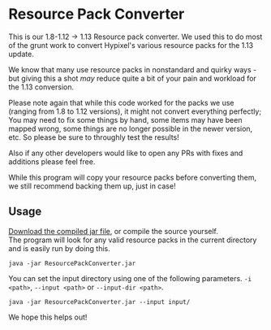 # Resource Pack Converter

This is our 1.8-1.12 -> 1.13 Resource pack converter. We used this to do most of the grunt work to convert Hypixel's various resource packs for the 1.13 update.

We know that many use resource packs in nonstandard and quirky ways - but giving this a shot *may* reduce quite a bit of your pain and workload for the 1.13 conversion.

Please note again that while this code worked for the packs we use (ranging from 1.8 to 1.12 versions), it might not convert everything perfectly;  You may need to fix some things by hand, some items may have been mapped wrong, some things are no longer possible in the newer version, etc. So please be sure to throughly test the results!

Also if any other developers would like to open any PRs with fixes and additions please feel free.

While this program will copy your resource packs before converting them, we still recommend backing them up, just in case!

## Usage
[Download the compiled jar file](https://github.com/agentdid127/ResourcePackConverter/releases/latest), or compile the source yourself.  
The program will look for any valid resource packs in the current directory and is easily run by doing this.

    java -jar ResourcePackConverter.jar

You can set the input directory using one of the following parameters.
`-i <path>`, `--input <path>` or `--input-dir <path>`.

    java -jar ResourcePackConverter.jar --input input/

We hope this helps out!
